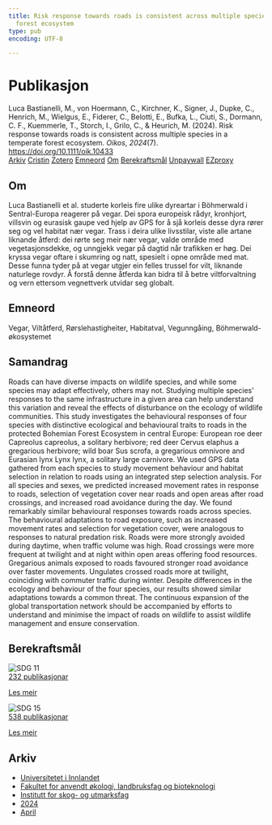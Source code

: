 ```yaml
---
title: Risk response towards roads is consistent across multiple species in a temperate
  forest ecosystem
type: pub
encoding: UTF-8

---
```

<h1>Publikasjon</h1>
<article id="csl-bib-container-SPPNWVH4" class="csl-bib-container">
  <div class="csl-bib-body"> <div class="csl-entry">Luca Bastianelli, M., von Hoermann, C., Kirchner, K., Signer, J., Dupke, C., Henrich, M., Wielgus, E., Fiderer, C., Belotti, E., Bufka, L., Ciuti, S., Dormann, C. F., Kuemmerle, T., Storch, I., Grilo, C., &#38; Heurich, M. (2024). Risk response towards roads is consistent across multiple species in a temperate forest ecosystem. <i>Oikos</i>, <i>2024</i>(7). <a href="https://doi.org/10.1111/oik.10433">https://doi.org/10.1111/oik.10433</a></div> </div>
  <div class="csl-bib-buttons">
    <a href="#taxonomy-article-SPPNWVH4" alt="archive" class="csl-bib-button">Arkiv</a>
    <a href="https://app.cristin.no/results/show.jsf?id=2263796" alt="Cristin" class="csl-bib-button">Cristin</a>
    <a href="http://zotero.org/groups/5881554/items/SPPNWVH4" alt="Zotero" class="csl-bib-button">Zotero</a>
    <a href="#keywords-article-SPPNWVH4" alt="keywords" class="csl-bib-button">Emneord</a>
    <a href="#about-article-SPPNWVH4" alt="about_pub" class="csl-bib-button">Om</a>
    <a href="#sdg-article-SPPNWVH4" alt="sdg" class="csl-bib-button">Berekraftsmål</a>
    <a href="https://onlinelibrary.wiley.com/doi/pdfdirect/10.1111/oik.10433" alt="Unpaywall" class="csl-bib-button">Unpaywall</a>
    <a href="https://onlinelibrary.wiley.com/doi/pdfdirect/10.1111/oik.10433" alt="EZproxy" class="csl-bib-button">EZproxy</a>
  </div>
  <div id="csl-bib-meta-container-SPPNWVH4"></div>
</article>
<div id="csl-bib-meta-SPPNWVH4" class="csl-bib-meta">
  <article id="about-article-SPPNWVH4" class="about_pub-article">
    <h1>Om</h1>
    Luca Bastianelli et al. studerte korleis fire ulike dyreartar i Böhmerwald i Sentral-Europa reagerer på vegar. Dei spora europeisk rådyr, kronhjort, villsvin og eurasisk gaupe ved hjelp av GPS for å sjå korleis desse dyra rører seg og vel habitat nær vegar. Trass i deira ulike livsstilar, viste alle artane liknande åtferd: dei rørte seg meir nær vegar, valde område med vegetasjonsdekke, og unngjekk vegar på dagtid når trafikken er høg. Dei kryssa vegar oftare i skumring og natt, spesielt i opne område med mat. Desse funna tyder på at vegar utgjer ein felles trussel for vilt, liknande naturlege rovdyr. Å forstå denne åtferda kan bidra til å betre viltforvaltning og vern ettersom vegnettverk utvidar seg globalt.
  </article>
  <article id="keywords-article-SPPNWVH4" class="keywords-article">
    <h1>Emneord</h1>
    Vegar, Viltåtferd, Rørslehastigheiter, Habitatval, Vegunngåing, Böhmerwald-økosystemet
  </article>
  <article id="abstract-article-SPPNWVH4" class="abstract-article">
    <h1>Samandrag</h1>
    Roads can have diverse impacts on wildlife species, and while some species may adapt effectively, others may not. Studying multiple species' responses to the same infrastructure in a given area can help understand this variation and reveal the effects of disturbance on the ecology of wildlife communities. This study investigates the behavioural responses of four species with distinctive ecological and behavioural traits to roads in the protected Bohemian Forest Ecosystem in central Europe: European roe deer Capreolus capreolus, a solitary herbivore; red deer Cervus elaphus a gregarious herbivore; wild boar Sus scrofa, a gregarious omnivore and Eurasian lynx Lynx lynx, a solitary large carnivore. We used GPS data gathered from each species to study movement behaviour and habitat selection in relation to roads using an integrated step selection analysis. For all species and sexes, we predicted increased movement rates in response to roads, selection of vegetation cover near roads and open areas after road crossings, and increased road avoidance during the day. We found remarkably similar behavioural responses towards roads across species. The behavioural adaptations to road exposure, such as increased movement rates and selection for vegetation cover, were analogous to responses to natural predation risk. Roads were more strongly avoided during daytime, when traffic volume was high. Road crossings were more frequent at twilight and at night within open areas offering food resources. Gregarious animals exposed to roads favoured stronger road avoidance over faster movements. Ungulates crossed roads more at twilight, coinciding with commuter traffic during winter. Despite differences in the ecology and behaviour of the four species, our results showed similar adaptations towards a common threat. The continuous expansion of the global transportation network should be accompanied by efforts to understand and minimise the impact of roads on wildlife to assist wildlife management and ensure conservation.
  </article>
  <article id="sdg-article-SPPNWVH4" class="sdg-article">
    <h1>Berekraftsmål</h1>
    <div class="sdg-container"><div id="sdg11" class="sdg">
        <img src="{{< params subfolder >}}images/sdg/sdg11_nn.png" class="image" alt="SDG 11">
        <div class="sdg-overlay">
          <a href="{{< params subfolder >}}nn/archive/?sdg=11#archive" class="sdg-publication-count"><span>232</span> publikasjonar</a>
          <p><a href="https://fn.no/om-fn/fns-baerekraftsmaal/baerekraftige-byer-og-lokalsamfunn?lang=nno-NO" class="sdg-read-more">Les meir</a></p>
        </div>
      </div> <div id="sdg15" class="sdg">
        <img src="{{< params subfolder >}}images/sdg/sdg15_nn.png" class="image" alt="SDG 15">
        <div class="sdg-overlay">
          <a href="{{< params subfolder >}}nn/archive/?sdg=15#archive" class="sdg-publication-count"><span>538</span> publikasjonar</a>
          <p><a href="https://fn.no/om-fn/fns-baerekraftsmaal/livet-paa-land?lang=nno-NO" class="sdg-read-more">Les meir</a></p>
        </div>
      </div></div>
  </article>
  <article id="taxonomy-article-SPPNWVH4" class="taxonomy-article">
    <h1>Arkiv</h1>
    <ul>
      <li><a href="{{< params subfolder >}}nn/archive/?key=3DCRN523">Universitetet i Innlandet</a></li>
      <li><a href="{{< params subfolder >}}nn/archive/?key=T77LXH6D">Fakultet for anvendt økologi, landbruksfag og bioteknologi</a></li>
      <li><a href="{{< params subfolder >}}nn/archive/?key=7TRARPE3">Institutt for skog- og utmarksfag</a></li>
      <li><a href="{{< params subfolder >}}nn/archive/?key=A4XX8HDP">2024</a></li>
      <li><a href="{{< params subfolder >}}nn/archive/?key=KY9TTFZF">April</a></li>
    </ul>
  </article>
</div>
